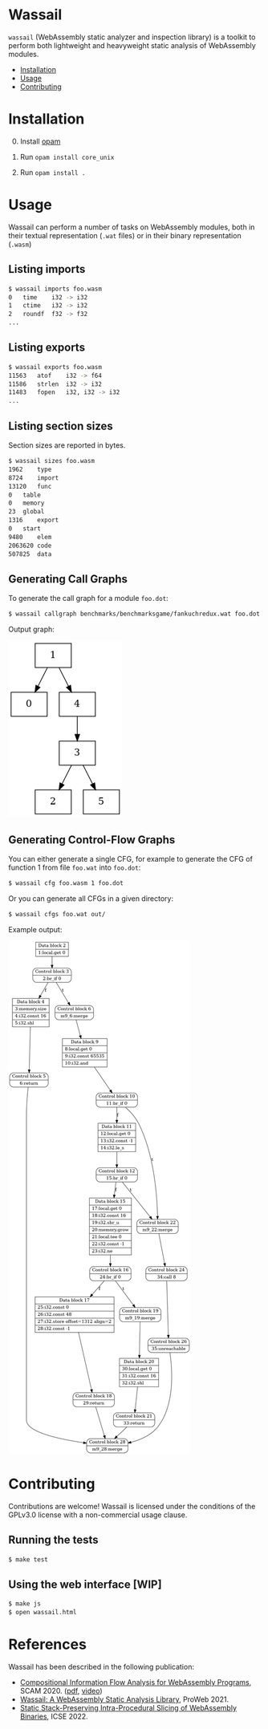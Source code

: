 # Wassail
`wassail` (WebAssembly static analyzer and inspection library) is a toolkit to perform both lightweight and heavyweight static analysis of WebAssembly modules.

  - [Installation](#installation)
  - [Usage](#usage)
  - [Contributing](#contributing)

# Installation
0. Install [opam](https://opam.ocaml.org/)

1. Run `opam install core_unix`

2. Run `opam install .`

# Usage
Wassail can perform a number of tasks on WebAssembly modules, both in their textual representation (`.wat` files) or in their binary representation (`.wasm`)
## Listing imports
```sh
$ wassail imports foo.wasm
0	time	i32 -> i32
1	ctime	i32 -> i32
2	roundf	f32 -> f32
...
```
## Listing exports
```sh
$ wassail exports foo.wasm
11563	atof	i32 -> f64
11586	strlen	i32 -> i32
11483	fopen	i32, i32 -> i32
...
```

## Listing section sizes
Section sizes are reported in bytes.
```sh
$ wassail sizes foo.wasm
1962	type
8724	import
13120	func
0	table
0	memory
23	global
1316	export
0	start
9480	elem
2063620	code
507825	data
```

## Generating Call Graphs
To generate the call graph for a module `foo.dot`:

```sh
$ wassail callgraph benchmarks/benchmarksgame/fankuchredux.wat foo.dot
```

Output graph:

![DOT call graph](doc/callgraph.png)

## Generating Control-Flow Graphs
You can either generate a single CFG, for example to generate the CFG of function 1 from file `foo.wat` into `foo.dot`:

```sh
$ wassail cfg foo.wasm 1 foo.dot
```

Or you can generate all CFGs in a given directory:

```sh
$ wassail cfgs foo.wat out/
```

Example output:

![DOT CFG](doc/cfg.png)

# Contributing
Contributions are welcome! Wassail is licensed under the conditions of the GPLv3.0 license with a non-commercial usage clause.

## Running the tests

```sh
$ make test
```


## Using the web interface [WIP]

```sh
$ make js
$ open wassail.html
```
# References

Wassail has been described in the following publication:
  - [Compositional Information Flow Analysis for WebAssembly Programs](http://soft.vub.ac.be/~qstieven/scam2020wasm/), SCAM 2020. ([pdf](http://soft.vub.ac.be/Publications/2020/vub-tr-soft-20-11.pdf), [video](https://www.youtube.com/watch?v=IX8swyZ4TPI))
  - [Wassail: A WebAssembly Static Analysis Library](https://soft.vub.ac.be/Publications/2021/vub-tr-soft-21-04.pdf), ProWeb 2021.
  - [Static Stack-Preserving Intra-Procedural Slicing of WebAssembly Binaries](https://soft.vub.ac.be/Publications/2022/vub-tr-soft-22-04.pdf), ICSE 2022.
